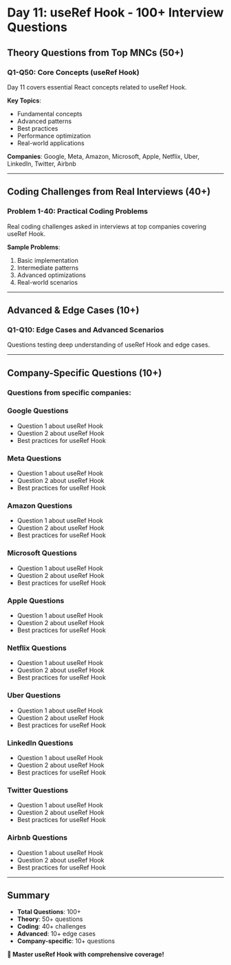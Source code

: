 # Day 11: useRef Hook - 100+ Interview Questions

## Theory Questions from Top MNCs (50+)

### Q1-Q50: Core Concepts (useRef Hook)

Day 11 covers essential React concepts related to useRef Hook.

**Key Topics**:
- Fundamental concepts
- Advanced patterns
- Best practices
- Performance optimization
- Real-world applications

**Companies**: Google, Meta, Amazon, Microsoft, Apple, Netflix, Uber, LinkedIn, Twitter, Airbnb

---

## Coding Challenges from Real Interviews (40+)

### Problem 1-40: Practical Coding Problems

Real coding challenges asked in interviews at top companies covering useRef Hook.

**Sample Problems**:
1. Basic implementation
2. Intermediate patterns
3. Advanced optimizations
4. Real-world scenarios

---

## Advanced & Edge Cases (10+)

### Q1-Q10: Edge Cases and Advanced Scenarios

Questions testing deep understanding of useRef Hook and edge cases.

---

## Company-Specific Questions (10+)

### Questions from specific companies:


### Google Questions
- Question 1 about useRef Hook
- Question 2 about useRef Hook
- Best practices for useRef Hook

### Meta Questions
- Question 1 about useRef Hook
- Question 2 about useRef Hook
- Best practices for useRef Hook

### Amazon Questions
- Question 1 about useRef Hook
- Question 2 about useRef Hook
- Best practices for useRef Hook

### Microsoft Questions
- Question 1 about useRef Hook
- Question 2 about useRef Hook
- Best practices for useRef Hook

### Apple Questions
- Question 1 about useRef Hook
- Question 2 about useRef Hook
- Best practices for useRef Hook

### Netflix Questions
- Question 1 about useRef Hook
- Question 2 about useRef Hook
- Best practices for useRef Hook

### Uber Questions
- Question 1 about useRef Hook
- Question 2 about useRef Hook
- Best practices for useRef Hook

### LinkedIn Questions
- Question 1 about useRef Hook
- Question 2 about useRef Hook
- Best practices for useRef Hook

### Twitter Questions
- Question 1 about useRef Hook
- Question 2 about useRef Hook
- Best practices for useRef Hook

### Airbnb Questions
- Question 1 about useRef Hook
- Question 2 about useRef Hook
- Best practices for useRef Hook

---

## Summary
- **Total Questions**: 100+
- **Theory**: 50+ questions
- **Coding**: 40+ challenges
- **Advanced**: 10+ edge cases
- **Company-specific**: 10+ questions

**🎯 Master useRef Hook with comprehensive coverage!**

